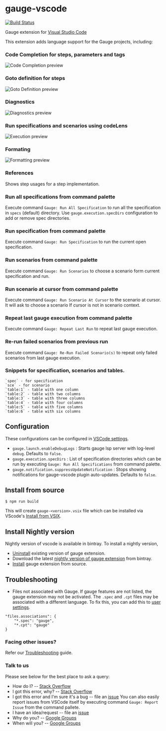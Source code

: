 # gauge-vscode

[![Build Status](https://travis-ci.org/getgauge/gauge-vscode.svg?branch=master)](https://travis-ci.org/getgauge/gauge-vscode)

Gauge extension for [Visual Studio Code](https://code.visualstudio.com/)

This extension adds language support for the Gauge projects, including:
### Code Completion for steps, parameters and tags
![Code Completion preview](https://raw.githubusercontent.com/getgauge/gauge-vscode/master/images/autocomplete.gif)

### Goto definition for steps
![Goto Definition preview](https://raw.githubusercontent.com/getgauge/gauge-vscode/master/images/gotoDefinition.gif)

### Diagnostics
![Diagnostics preview](https://raw.githubusercontent.com/getgauge/gauge-vscode/master/images/diagnostics.gif)

### Run specifications and scenarios using codeLens
![Execution preview](https://raw.githubusercontent.com/getgauge/gauge-vscode/master/images/execute.gif)

### Formating
![Formatting preview](https://raw.githubusercontent.com/getgauge/gauge-vscode/master/images/format.gif)
### References

Shows step usages for a step implementation.
	
### Run all specifications from command palette

Execute command `Gauge: Run All Specification` to run all the specification in `specs` (default) directory. Use `gauge.execution.specDirs` configuration to add or remove spec directories.

### Run specification from command palette

Execute command `Gauge: Run Specification` to run the current open specification.

### Run scenarios from command palette

Execute command `Gauge: Run Scenarios` to choose a scenario form current specification and run.
	
### Run scenario at cursor from command palette

Execute command `Gauge: Run Scenario At Cursor` to the scenario at cursor. It will ask to choose a scenario If cursor is not in scenario context.

### Repeat last gauge execution from command palette

Execute command `Gauge: Repeat Last Run` to repeat last gauge execution.
	
### Re-run failed scenarios from previous run

Execute command `Gauge: Re-Run Failed Scenario(s)` to repeat only failed scenarios from last gauge execution.

### Snippets for specification, scenarios and tables.
	`spec` - for specification
	`sce` - for scenario
	`table:1` - table with one column
	`table:2` - table with two columns
	`table:3` - table with three columns
	`table:4` - table with four columns
	`table:5` - table with five columns
	`table:6` - table with six columns

## Configuration

These configurations can be configured in [VSCode settings](https://code.visualstudio.com/docs/getstarted/settings).
* `gauge.launch.enableDebugLogs` :  Starts gauge lsp server with log-level `debug`. Defaults to `false`.
* `gauge.execution.specDirs` : List of specification directories which can be run by executing `Gauge: Run All Specifications` from command palette.
* `gauge.notification.suppressUpdateNotification` :  Stops showing notifications for gauge-vscode plugin auto-updates. Defaults to `false`.

## Install from source

```shell
$ npm run build
```

This will create `gauge-<version>.vsix` file which can be installed via VScode's [Install from VSIX](https://code.visualstudio.com/docs/editor/extension-gallery#_install-from-a-vsix).

## Install Nightly version

Nightly version of vscode is available in bintray. To install a nightly version,
- [Uninstall](https://code.visualstudio.com/docs/editor/extension-gallery#_manage-extensions) existing version of gauge extension.
- Download the latest [nightly version of gauge extension](https://bintray.com/gauge/gauge-vscode/Nightly/_latestVersion) from bintray.
- [Install](https://code.visualstudio.com/docs/editor/extension-gallery#_install-from-a-vsix) gauge extension from source.

## Troubleshooting

- Files not associated with Gauge.
If gauge features are not listed, the gauge extension may not be activated. The `.spec` and `.cpt` files may be associated with a different language. To fix this, you can add this to [user settings](https://code.visualstudio.com/docs/getstarted/settings).
```
"files.associations": {
	"*.spec": "gauge",
	"*.cpt": "gauge"
}
```
### Facing other issues?

Refer our [Troubleshooting](https://docs.getgauge.io/troubleshooting.html) guide.

### Talk to us

Please see below for the best place to ask a query:

- How do I? -- [Stack Overflow](https://stackoverflow.com/questions/ask?tags=getgauge)
- I got this error, why? -- [Stack Overflow](https://stackoverflow.com/questions/ask?tags=getgauge)
- I got this error and I'm sure it's a bug -- file an [issue](https://github.com/getgauge/gauge-vscode/issues)
	You can also easily report issues from VSCode itself by executing command `Gauge: Report Issue` from the command pallete.
- I have an idea/request -- file an [issue](https://github.com/getgauge/gauge-vscode/issues)
- Why do you? -- [Google Groups](https://groups.google.com/forum/#!forum/getgauge)
- When will you? -- [Google Groups](https://groups.google.com/forum/#!forum/getgauge)
